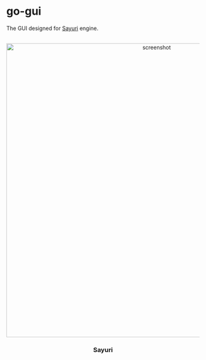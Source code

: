 # go-gui

The GUI designed for [Sayuri](https://github.com/CGLemon/Sayuri) engine.

<div id="screenshot" align="center">
    </br>
    <img src=".screenshot.png" alt="screenshot" width="768"/>
    <h3>Sayuri</h3>
</div>
